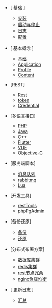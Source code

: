 - [ 基础 ]
    - [安装](/zh-cn/install)
    - [启动与停止](/zh-cn/start&stop)
    - [日志](/zh-cn/log)
	- [配置](/zh-cn/settings)
	
- [ 基本概念 ]
    - [基础](/zh-cn/basic_concepts)  
	- [Application](/zh-cn/application)  
	- [Profile](/zh-cn/profile)  
	- [Content](/zh-cn/content) 
	
- [REST]
    - [Rest](/zh-cn/rest)
	- [token](/zh-cn/token)
	- [Credential](/zh-cn/credential)
	
- [多语言接口]		
	- [PHP](/zh-cn/php)
	- [Java](/zh-cn/ava)
	- [C++](/zh-cn/c++)
	- [Flutter](/zh-cn/flutter)
	- [VUE](/zh-cn/vue)
	- [Objective-C](/zh-cn/objective-c)

- [服务端脚本]
	- [消息队列](/zh-cn/mq)
	- [rabbitmq](/zh-cn/rabbitmq)
	- [Lua](/zh-cn/lua)
	 
- [开发工具]
	- [restTools](/zh-cn/rest_tools)
	- [phpPgAdmin](/zh-cn/phppgadmin)

- [备份还原]
	- [备份](/zh-cn/backuo)
	- [还原](/zh-cn/restore)

- [分布式布署方案]
	- [数据库集群](/zh-cn/postgresql)
	- [redis集群](/zh-cn/redis)
	- [rest节点冗余](/zh-cn/restnodes)
	- [nginx负载均衡](/zh-cn/nginx)

- [ 更新日志 ]
	- [汇总](/zh-cn/release)


